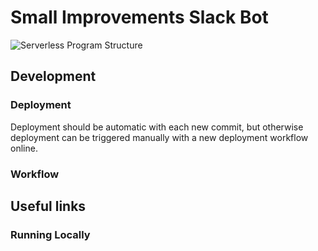 # Small Improvements Slack Bot

![Serverless Program Structure](https://github.com/sourceallies/small-improvements-slack-bot/blob/addPic/InfrastructureLayout.png?raw=true)

## Development

### Deployment

Deployment should be automatic with each new commit, but otherwise deployment can be triggered manually with a new deployment workflow online.

### Workflow

## Useful links

### Running Locally
